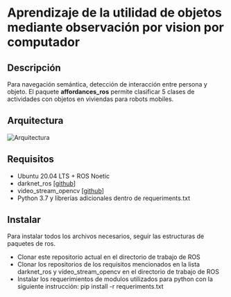 # Aprendizaje de la utilidad de objetos mediante observación por vision por computador
## Descripción
Para navegación semántica, detección de interacción entre persona y objeto.
El paquete **affordances_ros** permite clasificar 5 clases de actividades con objetos en viviendas para robots mobiles.
## Arquitectura
![Arquitectura](https://drive.google.com/file/d/1_pdSDJWVPDOzU_oOk0t_P_ohv795si4v/view?usp=sharing)
## Requisitos

- Ubuntu 20.04 LTS + ROS Noetic
- darknet_ros [[github](https://github.com/leggedrobotics/darknet_ros "github")]
- video_stream_opencv [[github](https://github.com/ros-drivers/video_stream_opencv "github")]
- Python 3.7 y librerías adicionales dentro de requeriments.txt

## Instalar

Para instalar todos los archivos necesarios, seguir las estructuras de paquetes de ros.
- Clonar este repositorio actual en el directorio de trabajo de ROS
- Clonar los repositorios de los requisitos mencionados en la lista darknet_ros y video_stream_opencv en el directorio de trabajo de ROS
- Instalar los requerimientos de modulos utilizados para python con la siguiente instrucción: pip install -r requeriments.txt
